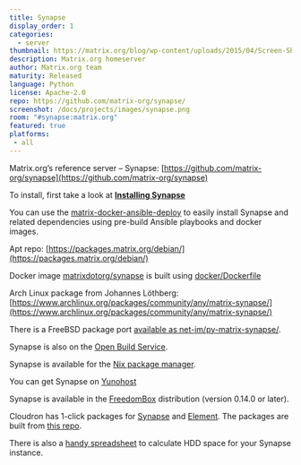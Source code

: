 ```yaml
---
title: Synapse
display_order: 1
categories:
  - server
thumbnail: https://matrix.org/blog/wp-content/uploads/2015/04/Screen-Shot-2015-04-29-at-00.28.25-400x284.png
description: Matrix.org homeserver
author: Matrix.org team
maturity: Released
language: Python
license: Apache-2.0
repo: https://github.com/matrix-org/synapse/
screenshot: /docs/projects/images/synapse.png
room: "#synapse:matrix.org"
featured: true
platforms:
 - all
---
```


Matrix.org’s reference server – Synapse: [https://github.com/matrix-org/synapse](https://github.com/matrix-org/synapse)

To install, first take a look at **[Installing Synapse](https://matrix.org/docs/guides/installing-synapse)**

You can use the [matrix-docker-ansible-deploy](https://github.com/spantaleev/matrix-docker-ansible-deploy) to easily install Synapse and related dependencies using pre-build Ansible playbooks and docker images.

Apt repo: [https://packages.matrix.org/debian/](https://packages.matrix.org/debian/)

Docker image [matrixdotorg/synapse](https://hub.docker.com/r/matrixdotorg/synapse/) is built using [docker/Dockerfile](https://github.com/matrix-org/synapse/tree/master/docker)

Arch Linux package from Johannes Löthberg: [https://www.archlinux.org/packages/community/any/matrix-synapse/](https://www.archlinux.org/packages/community/any/matrix-synapse/)

There is a FreeBSD package port [available as net-im/py-matrix-synapse/](https://www.freshports.org/net-im/py-matrix-synapse/).

Synapse is also on the [Open Build Service](https://obs.infoserver.lv/project/show/matrix-synapse).

Synapse is available for the [Nix package manager](https://github.com/NixOS/nixpkgs/blob/master/nixos/modules/services/misc/matrix-synapse.nix).

You can get Synapse on [Yunohost](https://github.com/YunoHost-Apps/synapse_ynh)

Synapse is available in the [FreedomBox](https://freedombox.org) distribution (version 0.14.0 or later).

Cloudron has 1-click packages for [Synapse](https://www.cloudron.io/store/org.matrix.synapse.html) and [Element](https://www.cloudron.io/store/im.riot.cloudronapp.html).
The packages are built from [this repo](https://git.cloudron.io/cloudron/matrix-synapse-app).

There is also a [handy spreadsheet](https://matrix.org/docs/projects/other/hdd-space-calc-for-synapse.html) to calculate HDD space for your Synapse instance.

